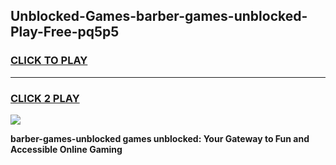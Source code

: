 
## Unblocked-Games-barber-games-unblocked-Play-Free-pq5p5
<h3>
<a href="https://premium76.site?title=barber-games-unblocked&ref=17A">CLICK TO PLAY</a></h3>
<hr>

<h3>
<a href="https://premium76.site?title=barber-games-unblocked&ref=17A">CLICK 2 PLAY</a>
  
</h3>

<a href="https://premium76.site?title=barber-games-unblocked&ref=17A"><img src="https://clearcache.store/games.png"></a>


**barber-games-unblocked games unblocked: Your Gateway to Fun and Accessible Online Gaming**
